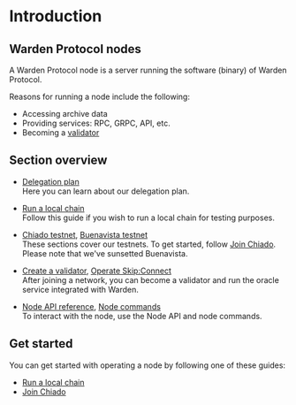 ﻿---
sidebar_position: 1
---

# Introduction

## Warden Protocol nodes

A Warden Protocol node is a server running the software (binary) of Warden Protocol.

Reasons for running a node include the following:

- Accessing archive data
- Providing services: RPC, GRPC, API, etc.
- Becoming a [validator](/learn/glossary#validator)

## Section overview

- [Delegation plan](delegation-plan)  
  Here you can learn about our delegation plan.

- [Run a local chain](run-a-local-chain)  
  Follow this guide if you wish to run a local chain for testing purposes.

- [Chiado testnet](chiado-testnet/chiado-overview), [Buenavista testnet](buenavista-testnet/buenavista-overview)  
  These sections cover our testnets. To get started, follow [Join Chiado](chiado-testnet/join-chiado).  
  Please note that we've sunsetted Buenavista. 

- [Create a validator](create-a-validator), [Operate Skip:Connect](operate-skip-connect)    
  After joining a network, you can become a validator and run the oracle service integrated with Warden.

- [Node API reference](node-api-reference), [Node commands](node-commands)  
  To interact with the node, use the Node API and node commands.

## Get started

You can get started with operating a node by following one of these guides:

- [Run a local chain](run-a-local-chain)
- [Join Chiado](chiado-testnet/join-chiado)
